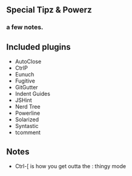 ## Special Tipz & Powerz
### a few notes.

## Included plugins
* AutoClose
* CtrlP
* Eunuch
* Fugitive
* GitGutter
* Indent Guides
* JSHint
* Nerd Tree
* Powerline
* Solarized
* Syntastic
* tcomment

## Notes
* Ctrl-[ is how you get outta the : thingy mode
